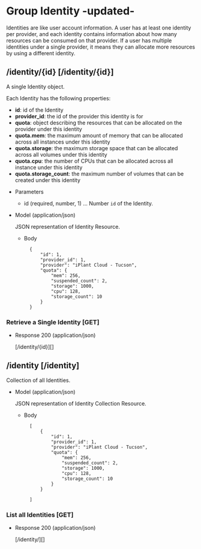 # Group Identity -updated-
Identities are like user account information. A user has at least one identity per provider, and each identity
 contains information about how many resources can be consumed on that provider.  If a user has multiple identities
 under a single provider, it means they can allocate more resources by using a different identity.

## /identity/{id} [/identity/{id}]
A single Identity object.

Each Identity has the following properties:

- **id**: id of the Identity
- **provider_id**: the id of the provider this identity is for
- **quota**: object describing the resources that can be allocated on the provider under this identity
- **quota.mem**: the maximum amount of memory that can be allocated across all instances under this identity
- **quota.storage**: the maximum storage space that can be allocated across all volumes under this identity
- **quota.cpu**: the number of CPUs that can be allocated across all instance under this identity
- **quota.storage_count**: the maximum number of volumes that can be created under this identity

+ Parameters
    + id (required, number, 1) ... Number `id` of the Identity.
    
+ Model (application/json)

    JSON representation of Identity Resource.

    + Body

            {
                "id": 1,
                "provider_id": 1,
                "provider": "iPlant Cloud - Tucson",
                "quota": {
                    "mem": 256,
                    "suspended_count": 2,
                    "storage": 1000,
                    "cpu": 128,
                    "storage_count": 10
                }
            }

### Retrieve a Single Identity [GET]

+ Response 200 (application/json)

    [/identity/{id}][]
    
## /identity [/identity]
Collection of all Identities.

+ Model (application/json)

    JSON representation of Identity Collection Resource.

    + Body

            [
                {
                    "id": 1,
                    "provider_id": 1,
                    "provider": "iPlant Cloud - Tucson",
                    "quota": {
                        "mem": 256,
                        "suspended_count": 2,
                        "storage": 1000,
                        "cpu": 128,
                        "storage_count": 10
                    }
                }
                
            ]
            
### List all Identities [GET]
+ Response 200 (application/json)

    [/identity/][]
